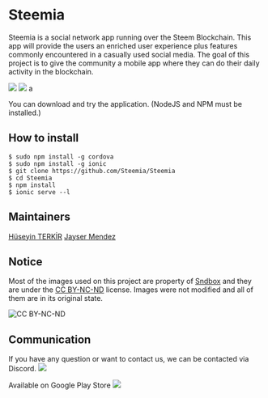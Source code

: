 # Steemia
Steemia is a social network app running over the Steem Blockchain. This app will provide the users an enriched user experience plus features commonly encountered in a casually used social media. The goal of this project is to give the community a mobile app where they can do their daily activity in the blockchain.
 
![](http://i.hizliresim.com/G9N3R7.png)
![](http://i.hizliresim.com/8Y58ZV.png)
a


You can download and try the application.  (NodeJS and NPM must be installed.)
## How to install
```
$ sudo npm install -g cordova
$ sudo npm install -g ionic
$ git clone https://github.com/Steemia/Steemia
$ cd Steemia
$ npm install
$ ionic serve --l
```





## Maintainers
[Hüseyin TERKİR](https://github.com/hsynterkr)
[Jayser Mendez](https://github.com/jayserdny/)


## Notice

Most of the images used on this project are property of [Sndbox](https://sndbox.co) and they are under the [CC BY-NC-ND](https://creativecommons.org/licenses/by-nc-nd/4.0/) license. Images were not modified and all of them are in its original state.

![CC BY-NC-ND](https://upload.wikimedia.org/wikipedia/commons/thumb/4/4f/Cc_by-nc-nd_euro_icon.svg/320px-Cc_by-nc-nd_euro_icon.svg.png)


## Communication
If you have any question or want to contact us, we can be contacted via Discord.
[<img src="https://tridentoutfit.com/assets/discord_logo.png">](https://discord.gg/webyZPB)

Available on Google Play Store
[<img src="https://play.google.com/intl/en_us/badges/images/badge_new.png">](https://play.google.com/store/apps/details?id=com.steemia.steemia)


